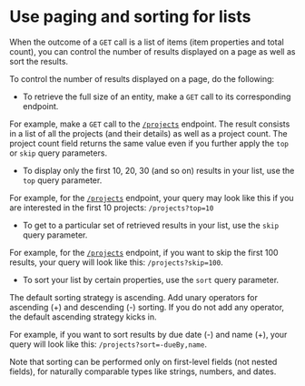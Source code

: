 # Use paging and sorting for lists

When the outcome of a `GET` call is a list of items (item properties and total count), you can control the number of results displayed on a page as well as sort the results.

To control the number of results displayed on a page, do the following:

- To retrieve the full size of an entity, make a `GET` call to its corresponding endpoint. 

For example, make a `GET` call to the [`/projects`](../reference/Public-API.v1.json/paths/~1projects/get) endpoint. The result consists in a list of all the projects (and their details) as well as a project count. The project count field returns the same value even if you further apply the `top` or `skip` query parameters.

- To display only the first 10, 20, 30 (and so on) results in your list, use the `top` query parameter. 

For example, for the [`/projects`](../reference/Public-API.v1.json/paths/~1projects/get) endpoint, your query may look like this if you are interested in the first 10 projects: `/projects?top=10`

- To get to a particular set of retrieved results in your list, use the `skip` query parameter. 

For example, for the [`/projects`](../reference/Public-API.v1.json/paths/~1projects/get) endpoint, if you want to skip the first 100 results, your query will look like this: `/projects?skip=100`.

- To sort your list by certain properties, use the `sort` query parameter. 

The default sorting strategy is ascending. Add unary operators for ascending (+) and descending (-) sorting. If you do not add any operator, the default ascending strategy kicks in. 

For example, if you want to sort results by due date (-) and name (+), your query will look like this: `/projects?sort=-dueBy,name`.

Note that sorting can be performed only on first-level fields (not nested fields), for naturally comparable types like strings, numbers, and dates.
